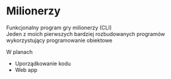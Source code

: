 # Milionerzy

Funkcjonalny program gry milionerzy (CLI)\
Jeden z moich pierwszych bardziej rozbudowanych programów wykorzystujący programowanie obiektowe

W planach
- Uporządkowanie kodu
- Web app

